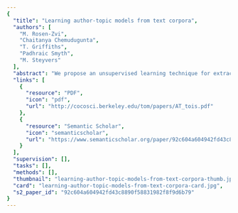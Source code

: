 ```yaml
---
{
  "title": "Learning author-topic models from text corpora",
  "authors": [
    "M. Rosen-Zvi",
    "Chaitanya Chemudugunta",
    "T. Griffiths",
    "Padhraic Smyth",
    "M. Steyvers"
  ],
  "abstract": "We propose an unsupervised learning technique for extracting information about authors and topics from large text collections. We model documents as if they were generated by a two-stage stochastic process. An author is represented by a probability distribution over topics, and each topic is represented as a probability distribution over words. The probability distribution over topics in a multi-author paper is a mixture of the distributions associated with the authors. The topic-word and author-topic distributions are learned from data in an unsupervised manner using a Markov chain Monte Carlo algorithm. We apply the methodology to three large text corpora: 150,000 abstracts from the CiteSeer digital library, 1740 papers from the Neural Information Processing Systems (NIPS) Conferences, and 121,000 emails from the Enron corporation. We discuss in detail the interpretation of the results discovered by the system including specific topic and author models, ranking of authors by topic and topics by author, parsing of abstracts by topics and authors, and detection of unusual papers by specific authors. Experiments based on perplexity scores for test documents and precision-recall for document retrieval are used to illustrate systematic differences between the proposed author-topic model and a number of alternatives. Extensions to the model, allowing for example, generalizations of the notion of an author, are also briefly discussed.",
  "links": [
    {
      "resource": "PDF",
      "icon": "pdf",
      "url": "http://cocosci.berkeley.edu/tom/papers/AT_tois.pdf"
    },
    {
      "resource": "Semantic Scholar",
      "icon": "semanticscholar",
      "url": "https://www.semanticscholar.org/paper/92c604a604942fd43c8890f58831982f8f9d6b79"
    }
  ],
  "supervision": [],
  "tasks": [],
  "methods": [],
  "thumbnail": "learning-author-topic-models-from-text-corpora-thumb.jpg",
  "card": "learning-author-topic-models-from-text-corpora-card.jpg",
  "s2_paper_id": "92c604a604942fd43c8890f58831982f8f9d6b79"
}
---
```


